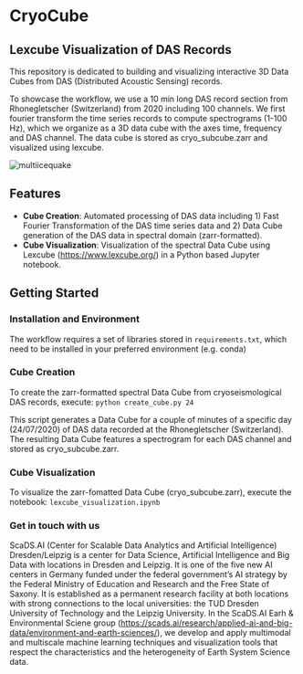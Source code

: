 # CryoCube

## **Lexcube Visualization of DAS Records**

This repository is dedicated to building and visualizing interactive 3D Data Cubes from DAS (Distributed Acoustic Sensing) records.

To showcase the workflow, we use a 10 min long DAS record section from Rhonegletscher (Switzerland) from 2020 including 100 channels. We first fourier transform the time series records to compute spectrograms (1-100 Hz), which we organize as a 3D data cube with the axes time, frequency and DAS channel. The data cube is stored as cryo_subcube.zarr and visualized using lexcube.

![multiicequake](https://github.com/JosepinaU/CryoCube/assets/36039541/10a313c1-5df4-4403-aca2-e61d8a55e365)

## Features

- **Cube Creation**: Automated processing of DAS data including 1) Fast Fourier Transformation of the DAS time series data and 2) Data Cube generation of the DAS data in spectral domain (zarr-formatted). 
- **Cube Visualization**: Visualization of the spectral Data Cube using Lexcube (https://www.lexcube.org/) in a Python based Jupyter notebook.

## Getting Started

### Installation and Environment

The workflow requires a set of libraries stored in `requirements.txt`, which need to be installed in your preferred environment (e.g. conda) 

### Cube Creation

To create the zarr-formatted spectral Data Cube from cryoseismological DAS records, execute:
`python create_cube.py 24`

This script generates a Data Cube for a couple of minutes of a specific day (24/07/2020) of DAS data recorded at the Rhonegletscher (Switzerland). The resulting Data Cube features a spectrogram for each DAS channel and stored as cryo_subcube.zarr.

### Cube Visualization

To visualize the zarr-fomatted Data Cube (cryo_subcube.zarr), execute the notebook: 
`lexcube_visualization.ipynb`

### Get in touch with us

ScaDS.AI (Center for Scalable Data Analytics and Artificial Intelligence) Dresden/Leipzig is a center for Data Science, Artificial Intelligence and Big Data with locations in Dresden and Leipzig. It is one of the five new AI centers in Germany funded under the federal government’s AI strategy by the Federal Ministry of Education and Research and the Free State of Saxony. It is established as a permanent research facility at both locations with strong connections to the local universities: the TUD Dresden University of Technology and the Leipzig University. 
In the ScaDS.AI Earh & Environmental Sciene group (https://scads.ai/research/applied-ai-and-big-data/environment-and-earth-sciences/), we develop and apply multimodal and multiscale machine learning techniques and visualization tools that respect the characteristics and the heterogeneity of Earth System Science data. 
